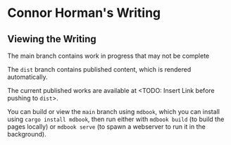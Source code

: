 # Connor Horman's Writing

## Viewing the Writing

The main branch contains work in progress that may not be complete

The `dist` branch contains published content, which is rendered automatically.

The current published works are available at <TODO: Insert Link before pushing to `dist`>.

You can build or view the `main` branch using `mdbook`, which you can install using `cargo install mdbook`, then run either with `mdbook build` (to build the pages locally) or `mdbook serve` (to spawn a webserver to run it in the background).
